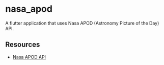 # nasa_apod

A flutter application that uses Nasa APOD (Astronomy Picture of the Day) API.

## Resources

- [Nasa APOD API](https://api.nasa.gov/)
